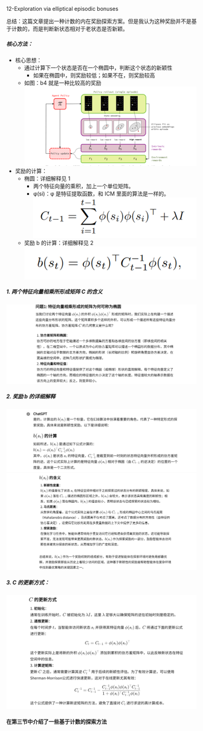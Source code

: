 12-Exploration via elliptical episodic bonuses

总结：这篇文章提出一种计数的内在奖励探索方案。但是我认为这种奖励并不是基于计数的，而是判断新状态相对于老状态是否新颖。

##### 核心方法：
- 核心思想：
    - 通过计算下一个状态是否在一个椭圆中，判断这个状态的新颖性
        - 如果在椭圆中，则奖励较低；如果不在，则奖励较高
    - 如图：b4 就是一种比较高的奖励
    ![alt text](image-50.png)
- 奖励的计算：
    - 椭圆：详细解释见 1
        - 两个特征向量的乘积，加上一个单位矩阵。
        - φ(si)：φ 是特征提取函数，和 ICM 里面的算法是一样的。
        ![alt text](image-51.png)
    - 奖励 b 的计算：详细解释见 2
    ![alt text](image-52.png)


##### 1. 两个特征向量相乘所形成矩阵 C 的含义
![alt text](image-47.png)

##### 2. 奖励 b 的详细解释
![alt text](image-48.png)
![alt text](image-49.png)

##### 3. C 的更新方式：
![alt text](image-53.png)

#### 在第三节中介绍了一些基于计数的探索方法